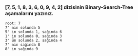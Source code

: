 ### [7, 5, 1, 8, 3, 6, 0, 9, 4, 2] dizisinin Binary-Search-Tree aşamalarını yazınız.
```
root: 7
7' nin solunda 5
5' in solunda 1, sağında 6
1' in solunda 0, sağında 3
3' ün solunda 2, sağında 4
7' nin sağında 8
8' in sağında 9
```
